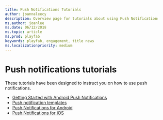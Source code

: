```yaml
---
title: Push Notifications Tutorials
author: joannaleecy
description: Overview page for tutorials about using Push Notifications in PlayFab.
ms.author: joanlee
ms.date: 06/12/2018
ms.topic: article
ms.prod: playfab
keywords: playfab, engagement, title news
ms.localizationpriority: medium
---
```


# Push notifications tutorials

These tutorials have been designed to instruct you on how to use push notifications.

- [Getting Started with Android Push Notifications](getting-started-android-studio-push-notifications.md)
- [Push notification templates](push-notification-templates.md)
- [Push Notifications for Android](push-notifications-for-android.md)
- [Push Notifications for iOS](push-notifications-for-ios.md)